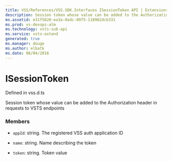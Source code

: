 ```yaml
---
title: VSS/References/VSS.SDK.Interfaces ISessionToken API | Extensions for Visual Studio Team Services
description: Session token whose value can be added to the Authorization header in requests to VSTS endpoints
ms.assetid: e31f5820-ea3a-0adc-0975-118982dcb331
ms.prod: vs-devops-alm
ms.technology: vsts-sub-api
ms.service: vsts-extend
generated: true
ms.manager: douge
ms.author: elbatk
ms.date: 08/04/2016
---
```


# ISessionToken

Defined in vss.d.ts


Session token whose value can be added to the Authorization header in requests to VSTS endpoints 

### Members

* `appId`: string. The registered VSS auth application ID

* `name`: string. Name describing the token

* `token`: string. Token value

